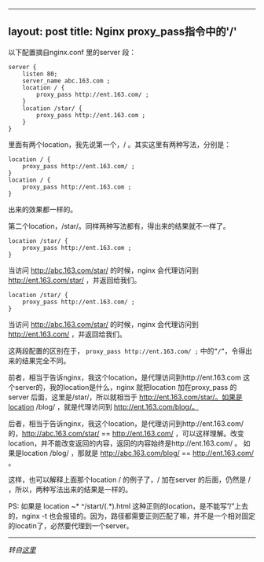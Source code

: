 
---
layout: post
title: Nginx proxy_pass指令中的'/'
---

以下配置摘自nginx.conf 里的server 段：

	server {
		listen 80;
		server_name abc.163.com ;
		location / {
			proxy_pass http://ent.163.com/ ;
		}
		location /star/ {
			proxy_pass http://ent.163.com ;
		}
	}
	
里面有两个location，我先说第一个，/ 。其实这里有两种写法，分别是：

	location / {
		proxy_pass http://ent.163.com/ ;
	}
	location / {
		proxy_pass http://ent.163.com ;
	}
	
出来的效果都一样的。

第二个location，/star/。同样两种写法都有，得出来的结果就不一样了。

	location /star/ {
		proxy_pass http://ent.163.com ;
	}
	
当访问 http://abc.163.com/star/ 的时候，nginx 会代理访问到 http://ent.163.com/star/ ，并返回给我们。

	location /star/ {
		proxy_pass http://ent.163.com/ ;
	}
	
当访问 http://abc.163.com/star/ 的时候，nginx 会代理访问到 http://ent.163.com/ ，并返回给我们。

这两段配置的区别在于， `proxy_pass http://ent.163.com/ ;` 中的`”/”`，令得出来的结果完全不同。

前者，相当于告诉nginx，我这个location，是代理访问到http://ent.163.com 这个server的，我的location是什么，nginx 就把location 加在proxy_pass 的 server 后面，这里是/star/，所以就相当于 http://ent.163.com/star/。如果是location /blog/ ，就是代理访问到 http://ent.163.com/blog/。

后者，相当于告诉nginx，我这个location，是代理访问到http://ent.163.com/的，http://abc.163.com/star/ == http://ent.163.com/ ，可以这样理解。改变location，并不能改变返回的内容，返回的内容始终是http://ent.163.com/ 。 如果是location /blog/ ，那就是 http://abc.163.com/blog/ == http://ent.163.com/ 。

这样，也可以解释上面那个location / 的例子了，/ 加在server 的后面，仍然是 / ，所以，两种写法出来的结果是一样的。

PS: 如果是 location ~* ^/start/(.*)\.html 这种正则的location，是不能写”/”上去的，nginx -t 也会报错的。因为，路径都需要正则匹配了嘛，并不是一个相对固定的locatin了，必然要代理到一个server。

---
*转自[这里](http://www.cnblogs.com/naniannayue/archive/2010/08/07/1794520.html)*